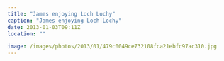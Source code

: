 ```yaml
---
title: "James enjoying Loch Lochy"
caption: "James enjoying Loch Lochy"
date: 2013-01-03T09:11Z
location: ""

image: /images/photos/2013/01/479c0049ce732108fca21ebfc97ac310.jpg
---
```

